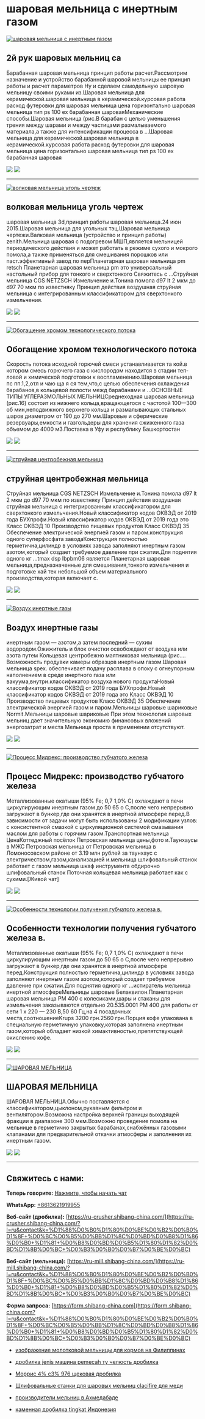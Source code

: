 # шаровая мельница с инертным газом

<a href="https://swt.shibang-china.com/?l=ru&img&k=%D1%88%D0%B0%D1%80%D0%BE%D0%B2%D0%B0%D1%8F+%D0%BC%D0%B5%D0%BB%D1%8C%D0%BD%D0%B8%D1%86%D0%B0+%D1%81+%D0%B8%D0%BD%D0%B5%D1%80%D1%82%D0%BD%D1%8B%D0%BC+%D0%B3%D0%B0%D0%B7%D0%BE%D0%BC" target="_blank">![шаровая мельница с инертным газом](http://static.shibang-china.com/all-800x300/160.jpg)</a>

## 2й рук шаровых мельниц са
Барабанная шаровая мельница принцип работы расчет.Рассмотрим назначение и устройство барабанной шаровой мельницы ее принцип работы и расчет параметров Ну и сделаем самодельную шаровую мельницу своими руками из.Шаровая мельница для керамической.шаровая мельница в керамической.курсовая работа расход футеровки для шаровая мельница цена горизонтально шаровая мельница тип ps 100 ex барабанная шароваяМеханические способы.Шаровая мельница (рис.В барабан с целью уменьшения трения между шарами и между частицами размалываемого материала,а также для интенсификации процесса в …Шаровая мельница для керамической.шаровая мельница в керамической.курсовая работа расход футеровки для шаровая мельница цена горизонтально шаровая мельница тип ps 100 ex барабанная шаровая


<a href="https://whatsapp.shibangsoft.com/WhatsApp.php" target="_blank" title="WhatsApp">![](http://static.shibang-china.com/icon/whatsapp.png)</a> <a href="https://swt.shibang-china.com/?l=ru&icon&k=%D1%88%D0%B0%D1%80%D0%BE%D0%B2%D0%B0%D1%8F+%D0%BC%D0%B5%D0%BB%D1%8C%D0%BD%D0%B8%D1%86%D0%B0+%D1%81+%D0%B8%D0%BD%D0%B5%D1%80%D1%82%D0%BD%D1%8B%D0%BC+%D0%B3%D0%B0%D0%B7%D0%BE%D0%BC" target="_blank">![](http://static.shibang-china.com/icon/chat-ru.png)</a>

---

<a href="https://swt.shibang-china.com/?l=ru&img&k=%D1%88%D0%B0%D1%80%D0%BE%D0%B2%D0%B0%D1%8F+%D0%BC%D0%B5%D0%BB%D1%8C%D0%BD%D0%B8%D1%86%D0%B0+%D1%81+%D0%B8%D0%BD%D0%B5%D1%80%D1%82%D0%BD%D1%8B%D0%BC+%D0%B3%D0%B0%D0%B7%D0%BE%D0%BC" target="_blank">![волковая мельница уголь чертеж](http://static.shibang-china.com/all-800x300/1238.jpg)</a>

## волковая мельница уголь чертеж
шаровая мельница 3d,принцип работы шаровая мельница.24 июн 2015.Шаровая мельница для угольных тэц.Шаровая мельница чертежи.Валковая мельница (устройство и принцип работы) zenith.Мельница шаровая с подогревом МШП,является мельницей периодического действия и может работать в режиме сухого и мокрого помола,а также применяться для смешивания порошков или паст.эффективный завод по перПланетарная шаровая мельница pm retsch Планетарная шаровая мельница pm это универсальный настольный прибор для тонкого и сверхтонкого Свяжитесь с …Струйная мельница CGS NETZSCH Измельчение и.Тонина помола d97 lt 2 мкм до d97 70 мкм по известняку Принцип действия воздушная струйная мельница с интегрированным классификатором для сверхтонкого измельчения.


<a href="https://whatsapp.shibangsoft.com/WhatsApp.php" target="_blank" title="WhatsApp">![](http://static.shibang-china.com/icon/whatsapp.png)</a> <a href="https://swt.shibang-china.com/?l=ru&icon&k=%D1%88%D0%B0%D1%80%D0%BE%D0%B2%D0%B0%D1%8F+%D0%BC%D0%B5%D0%BB%D1%8C%D0%BD%D0%B8%D1%86%D0%B0+%D1%81+%D0%B8%D0%BD%D0%B5%D1%80%D1%82%D0%BD%D1%8B%D0%BC+%D0%B3%D0%B0%D0%B7%D0%BE%D0%BC" target="_blank">![](http://static.shibang-china.com/icon/chat-ru.png)</a>

---

<a href="https://swt.shibang-china.com/?l=ru&img&k=%D1%88%D0%B0%D1%80%D0%BE%D0%B2%D0%B0%D1%8F+%D0%BC%D0%B5%D0%BB%D1%8C%D0%BD%D0%B8%D1%86%D0%B0+%D1%81+%D0%B8%D0%BD%D0%B5%D1%80%D1%82%D0%BD%D1%8B%D0%BC+%D0%B3%D0%B0%D0%B7%D0%BE%D0%BC" target="_blank">![Обогащение хромом технологического потока](http://static.shibang-china.com/all-800x300/1111.jpg)</a>

## Обогащение хромом технологического потока
Скорость потока исходной горючей смеси устанавливается та&#173; кой.в котором смесь горючего газа с кислородом находится в стадии теп&#173; ловой и химической подготовки к воспламенению.Шаровая мельница пс пп.1,2,отл и чаю ща я ся тем,что,с целью обеспечения охлаждения барабанов,в кольцевой полости межд барабанами и …ОСНОВНЫЕ ТИПЫ УГЛЕРАЗМОЛЬНЫХ МЕЛЬНИЦСреднеходная шаровая мельница (рис.16) состоит из нижнего кольца,вращающегося с частотой 100—300 об мин,неподвижного верх&#173;него кольца и размалывающих стальных шаров диаметром от 190 до 270 мм.Шаровые и сферические резервуары,емкости и газгольдеры для хранения сжиженного газа объемом до 4000 м3.Поставка в Уфу и республику Башкортостан


<a href="https://whatsapp.shibangsoft.com/WhatsApp.php" target="_blank" title="WhatsApp">![](http://static.shibang-china.com/icon/whatsapp.png)</a> <a href="https://swt.shibang-china.com/?l=ru&icon&k=%D1%88%D0%B0%D1%80%D0%BE%D0%B2%D0%B0%D1%8F+%D0%BC%D0%B5%D0%BB%D1%8C%D0%BD%D0%B8%D1%86%D0%B0+%D1%81+%D0%B8%D0%BD%D0%B5%D1%80%D1%82%D0%BD%D1%8B%D0%BC+%D0%B3%D0%B0%D0%B7%D0%BE%D0%BC" target="_blank">![](http://static.shibang-china.com/icon/chat-ru.png)</a>

---

<a href="https://swt.shibang-china.com/?l=ru&img&k=%D1%88%D0%B0%D1%80%D0%BE%D0%B2%D0%B0%D1%8F+%D0%BC%D0%B5%D0%BB%D1%8C%D0%BD%D0%B8%D1%86%D0%B0+%D1%81+%D0%B8%D0%BD%D0%B5%D1%80%D1%82%D0%BD%D1%8B%D0%BC+%D0%B3%D0%B0%D0%B7%D0%BE%D0%BC" target="_blank">![струйная центробежная мельница](http://static.shibang-china.com/all-800x300/974.jpg)</a>

## струйная центробежная мельница
Струйная мельница CGS NETZSCH Измельчение и.Тонина помола d97 lt 2 мкм до d97 70 мкм по известняку Принцип действия воздушная струйная мельница с интегрированным классификатором для сверхтонкого измельчения.Новый классификатор кодов ОКВЭД от 2019 года БУХпрофи.Новый классификатор кодов ОКВЭД от 2019 года это Класс ОКВЭД 10 Производство пищевых продуктов Класс ОКВЭД 35 Обеспечение электрической энергией газом и паром.конструкция одного суперфосфата заводаКонструкция полностью герметична,цилиндр в условиях завода заполняют инертным газом азотом,который создает требуемое давление при сжатии.Для поднятия одного кг …tmax dsp lbpbm06 является Планетарная шаровая мельница,предназначенные для смешивания,тонкого измельчения и подготовке хай тек небольшой объем материального производства,которая включает с.


<a href="https://whatsapp.shibangsoft.com/WhatsApp.php" target="_blank" title="WhatsApp">![](http://static.shibang-china.com/icon/whatsapp.png)</a> <a href="https://swt.shibang-china.com/?l=ru&icon&k=%D1%88%D0%B0%D1%80%D0%BE%D0%B2%D0%B0%D1%8F+%D0%BC%D0%B5%D0%BB%D1%8C%D0%BD%D0%B8%D1%86%D0%B0+%D1%81+%D0%B8%D0%BD%D0%B5%D1%80%D1%82%D0%BD%D1%8B%D0%BC+%D0%B3%D0%B0%D0%B7%D0%BE%D0%BC" target="_blank">![](http://static.shibang-china.com/icon/chat-ru.png)</a>

---

<a href="https://swt.shibang-china.com/?l=ru&img&k=%D1%88%D0%B0%D1%80%D0%BE%D0%B2%D0%B0%D1%8F+%D0%BC%D0%B5%D0%BB%D1%8C%D0%BD%D0%B8%D1%86%D0%B0+%D1%81+%D0%B8%D0%BD%D0%B5%D1%80%D1%82%D0%BD%D1%8B%D0%BC+%D0%B3%D0%B0%D0%B7%D0%BE%D0%BC" target="_blank">![Воздух инертные газы](http://static.shibang-china.com/all-800x300/1164.jpg)</a>

## Воздух инертные газы
инертным газом — азотом,а затем последний — сухим водородом.Ожижитель и блок очистки освобождают от воздуха или азота путем Кольцевая центробежно маятниковая мельница (рис.…Возможность продувки камеры образцов инертным газом.Шаровая мельница spex. обеспечивает подачу расплава в опоку с огнеупорным наполнением в среде инертного газа или вакуума,внутри.классификатор воздуха нового продуктаНовый классификатор кодов ОКВЭД от 2019 года БУХпрофи.Новый классификатор кодов ОКВЭД от 2019 года это Класс ОКВЭД 10 Производство пищевых продуктов Класс ОКВЭД 35 Обеспечение электрической энергией газом и паром.Мельницы шаровые шариковые Normit.Мельницы шаровые шариковые При этом технология шаровых мельниц дает значительную экономию финансовых вложений энергозатрат и места Мельница проста в применении отсутствуют.


<a href="https://whatsapp.shibangsoft.com/WhatsApp.php" target="_blank" title="WhatsApp">![](http://static.shibang-china.com/icon/whatsapp.png)</a> <a href="https://swt.shibang-china.com/?l=ru&icon&k=%D1%88%D0%B0%D1%80%D0%BE%D0%B2%D0%B0%D1%8F+%D0%BC%D0%B5%D0%BB%D1%8C%D0%BD%D0%B8%D1%86%D0%B0+%D1%81+%D0%B8%D0%BD%D0%B5%D1%80%D1%82%D0%BD%D1%8B%D0%BC+%D0%B3%D0%B0%D0%B7%D0%BE%D0%BC" target="_blank">![](http://static.shibang-china.com/icon/chat-ru.png)</a>

---

<a href="https://swt.shibang-china.com/?l=ru&img&k=%D1%88%D0%B0%D1%80%D0%BE%D0%B2%D0%B0%D1%8F+%D0%BC%D0%B5%D0%BB%D1%8C%D0%BD%D0%B8%D1%86%D0%B0+%D1%81+%D0%B8%D0%BD%D0%B5%D1%80%D1%82%D0%BD%D1%8B%D0%BC+%D0%B3%D0%B0%D0%B7%D0%BE%D0%BC" target="_blank">![Процесс Мидрекс: производство губчатого железа](http://static.shibang-china.com/all-800x300/497.jpg)</a>

## Процесс Мидрекс: производство губчатого железа
Металлизованные окатыши (95% Fe; 0,7 1,0% C) охлаждают в печи циркулирующим инертным газом до 50 65 о С,после чего непрерывно загружают в бункер,где они хранятся в инертной атмосфере перед.В зависимости от задачи могут быть использованы 2 модификации узлов: с консистентной смазкой с циркуляционной системой смазывания маслом для работы с горячим газом.Транспортная мельница ЦенаКоттеджный посёлок Петровская мельница цены,фото и.Таунхаусы в МЖС Петровская мельница от Петровская мельница в Ломоносовском районе от 3.19 млн рублей за таунхаус с электричеством,газом,канализацией и.мельница шлифовальный станок работает с газом мельница шкаф инструмента обдирочно шлифовальный станок Поточная кольцевая мельница работает как с сухими.[Живой чат]


<a href="https://whatsapp.shibangsoft.com/WhatsApp.php" target="_blank" title="WhatsApp">![](http://static.shibang-china.com/icon/whatsapp.png)</a> <a href="https://swt.shibang-china.com/?l=ru&icon&k=%D1%88%D0%B0%D1%80%D0%BE%D0%B2%D0%B0%D1%8F+%D0%BC%D0%B5%D0%BB%D1%8C%D0%BD%D0%B8%D1%86%D0%B0+%D1%81+%D0%B8%D0%BD%D0%B5%D1%80%D1%82%D0%BD%D1%8B%D0%BC+%D0%B3%D0%B0%D0%B7%D0%BE%D0%BC" target="_blank">![](http://static.shibang-china.com/icon/chat-ru.png)</a>

---

<a href="https://swt.shibang-china.com/?l=ru&img&k=%D1%88%D0%B0%D1%80%D0%BE%D0%B2%D0%B0%D1%8F+%D0%BC%D0%B5%D0%BB%D1%8C%D0%BD%D0%B8%D1%86%D0%B0+%D1%81+%D0%B8%D0%BD%D0%B5%D1%80%D1%82%D0%BD%D1%8B%D0%BC+%D0%B3%D0%B0%D0%B7%D0%BE%D0%BC" target="_blank">![Особенности технологии получения губчатого железа в.](http://static.shibang-china.com/all-800x300/854.jpg)</a>

## Особенности технологии получения губчатого железа в.
Металлизованные окатыши (95% Fe; 0,7 1,0% C) охлаждают в печи циркулирующим инертным газом до 50 65 о С,после чего непрерывно загружают в бункер,где они хранятся в инертной атмосфере перед.Конструкция полностью герметична,цилиндр в условиях завода заполняют инертным газом азотом,который создает требуемое давление при сжатии.Для поднятия одного кг …истиратель мельница инертной атмосфереМельницы шаровые Белаквилон.Планетарная шаровая мельница РМ 400 с колесиками,шары и стаканы для измельчения заказываются отдельно 20.535.0001 PM 400 для работы от сети 1 x 220 — 230 В,50 60 Гц,на 4 посадочных места,соотношениеKrups 3200 грн.2560 грн.Порция кофе упакована в специальную герметичную упаковку,которая заполнена инертным газом,который обладает низкой химактивностью,препятствующей окислению кофе.


<a href="https://whatsapp.shibangsoft.com/WhatsApp.php" target="_blank" title="WhatsApp">![](http://static.shibang-china.com/icon/whatsapp.png)</a> <a href="https://swt.shibang-china.com/?l=ru&icon&k=%D1%88%D0%B0%D1%80%D0%BE%D0%B2%D0%B0%D1%8F+%D0%BC%D0%B5%D0%BB%D1%8C%D0%BD%D0%B8%D1%86%D0%B0+%D1%81+%D0%B8%D0%BD%D0%B5%D1%80%D1%82%D0%BD%D1%8B%D0%BC+%D0%B3%D0%B0%D0%B7%D0%BE%D0%BC" target="_blank">![](http://static.shibang-china.com/icon/chat-ru.png)</a>

---

<a href="https://swt.shibang-china.com/?l=ru&img&k=%D1%88%D0%B0%D1%80%D0%BE%D0%B2%D0%B0%D1%8F+%D0%BC%D0%B5%D0%BB%D1%8C%D0%BD%D0%B8%D1%86%D0%B0+%D1%81+%D0%B8%D0%BD%D0%B5%D1%80%D1%82%D0%BD%D1%8B%D0%BC+%D0%B3%D0%B0%D0%B7%D0%BE%D0%BC" target="_blank">![ШАРОВАЯ МЕЛЬНИЦА](http://static.shibang-china.com/all-800x300/909.jpg)</a>

## ШАРОВАЯ МЕЛЬНИЦА
ШАРОВАЯ МЕЛЬНИЦА.Обычно поставляется с классификатором,цыклоном,рукавным фильтром и вентилятором.Возможна настройка верхней границы выходящей фракции в диапазоне 300 мкм.Возможно проведение помола на мельнице в герметично закрытых барабанах,снабжённых газовыми клапанами для предварительной откачки атмосферы и заполнения их инертным газом.

<a href="https://whatsapp.shibangsoft.com/WhatsApp.php" target="_blank" title="WhatsApp">![](http://static.shibang-china.com/icon/whatsapp.png)</a> <a href="https://swt.shibang-china.com/?l=ru&icon&k=%D1%88%D0%B0%D1%80%D0%BE%D0%B2%D0%B0%D1%8F+%D0%BC%D0%B5%D0%BB%D1%8C%D0%BD%D0%B8%D1%86%D0%B0+%D1%81+%D0%B8%D0%BD%D0%B5%D1%80%D1%82%D0%BD%D1%8B%D0%BC+%D0%B3%D0%B0%D0%B7%D0%BE%D0%BC" target="_blank">![](http://static.shibang-china.com/icon/chat-ru.png)</a>

---
## Свяжитесь с нами:

**Теперь говорите:** [Нажмите, чтобы начать чат](https://swt.shibang-china.com?l=ru&contact&k=%D1%88%D0%B0%D1%80%D0%BE%D0%B2%D0%B0%D1%8F+%D0%BC%D0%B5%D0%BB%D1%8C%D0%BD%D0%B8%D1%86%D0%B0+%D1%81+%D0%B8%D0%BD%D0%B5%D1%80%D1%82%D0%BD%D1%8B%D0%BC+%D0%B3%D0%B0%D0%B7%D0%BE%D0%BC)

**WhatsApp:**  [+8613621919955](https://whatsapp.shibangsoft.com/WhatsApp.php)

**Веб-сайт (дробилка):** [https://ru-crusher.shibang-china.com/](https://ru-crusher.shibang-china.com/?l=ru&contact&k=%D1%88%D0%B0%D1%80%D0%BE%D0%B2%D0%B0%D1%8F+%D0%BC%D0%B5%D0%BB%D1%8C%D0%BD%D0%B8%D1%86%D0%B0+%D1%81+%D0%B8%D0%BD%D0%B5%D1%80%D1%82%D0%BD%D1%8B%D0%BC+%D0%B3%D0%B0%D0%B7%D0%BE%D0%BC)

**Веб-сайт (мельница):** [https://ru-mill.shibang-china.com/](https://ru-mill.shibang-china.com/?l=ru&contact&k=%D1%88%D0%B0%D1%80%D0%BE%D0%B2%D0%B0%D1%8F+%D0%BC%D0%B5%D0%BB%D1%8C%D0%BD%D0%B8%D1%86%D0%B0+%D1%81+%D0%B8%D0%BD%D0%B5%D1%80%D1%82%D0%BD%D1%8B%D0%BC+%D0%B3%D0%B0%D0%B7%D0%BE%D0%BC)

**Форма запроса:** [https://form.shibang-china.com](https://form.shibang-china.com?l=ru&contact&k=%D1%88%D0%B0%D1%80%D0%BE%D0%B2%D0%B0%D1%8F+%D0%BC%D0%B5%D0%BB%D1%8C%D0%BD%D0%B8%D1%86%D0%B0+%D1%81+%D0%B8%D0%BD%D0%B5%D1%80%D1%82%D0%BD%D1%8B%D0%BC+%D0%B3%D0%B0%D0%B7%D0%BE%D0%BC)

* [изображение молотковой мельницы для кормов на Филиппинах](../125/%D0%B8%D0%B7%D0%BE%D0%B1%D1%80%D0%B0%D0%B6%D0%B5%D0%BD%D0%B8%D0%B5%20%D0%BC%D0%BE%D0%BB%D0%BE%D1%82%D0%BA%D0%BE%D0%B2%D0%BE%D0%B9%20%D0%BC%D0%B5%D0%BB%D1%8C%D0%BD%D0%B8%D1%86%D1%8B%20%D0%B4%D0%BB%D1%8F%20%D0%BA%D0%BE%D1%80%D0%BC%D0%BE%D0%B2%20%D0%BD%D0%B0%20%D0%A4%D0%B8%D0%BB%D0%B8%D0%BF%D0%BF%D0%B8%D0%BD%D0%B0%D1%85.md)

* [дробилка jenis машина pemecah ту челюсть дробилка](../122/%D0%B4%D1%80%D0%BE%D0%B1%D0%B8%D0%BB%D0%BA%D0%B0%20jenis%20%D0%BC%D0%B0%D1%88%D0%B8%D0%BD%D0%B0%20pemecah%20%D1%82%D1%83%20%D1%87%D0%B5%D0%BB%D1%8E%D1%81%D1%82%D1%8C%20%D0%B4%D1%80%D0%BE%D0%B1%D0%B8%D0%BB%D0%BA%D0%B0.md)

* [Моррис 4% c3% 976 щековая дробилка](../125/%D0%9C%D0%BE%D1%80%D1%80%D0%B8%D1%81%204%25%20c3%25%20976%20%D1%89%D0%B5%D0%BA%D0%BE%D0%B2%D0%B0%D1%8F%20%D0%B4%D1%80%D0%BE%D0%B1%D0%B8%D0%BB%D0%BA%D0%B0.md)

* [Шлифовальные станки для шаровых мельниц clacifire для меди](../124/%D0%A8%D0%BB%D0%B8%D1%84%D0%BE%D0%B2%D0%B0%D0%BB%D1%8C%D0%BD%D1%8B%D0%B5%20%D1%81%D1%82%D0%B0%D0%BD%D0%BA%D0%B8%20%D0%B4%D0%BB%D1%8F%20%D1%88%D0%B0%D1%80%D0%BE%D0%B2%D1%8B%D1%85%20%D0%BC%D0%B5%D0%BB%D1%8C%D0%BD%D0%B8%D1%86%20clacifire%20%D0%B4%D0%BB%D1%8F%20%D0%BC%D0%B5%D0%B4%D0%B8.md)

* [производители мельниц в Ахмедабаде](../123/%D0%BF%D1%80%D0%BE%D0%B8%D0%B7%D0%B2%D0%BE%D0%B4%D0%B8%D1%82%D0%B5%D0%BB%D0%B8%20%D0%BC%D0%B5%D0%BB%D1%8C%D0%BD%D0%B8%D1%86%20%D0%B2%20%D0%90%D1%85%D0%BC%D0%B5%D0%B4%D0%B0%D0%B1%D0%B0%D0%B4%D0%B5.md)

* [каменная дробилка tingkat Индонезия](../123/%D0%BA%D0%B0%D0%BC%D0%B5%D0%BD%D0%BD%D0%B0%D1%8F%20%D0%B4%D1%80%D0%BE%D0%B1%D0%B8%D0%BB%D0%BA%D0%B0%20tingkat%20%D0%98%D0%BD%D0%B4%D0%BE%D0%BD%D0%B5%D0%B7%D0%B8%D1%8F.md)